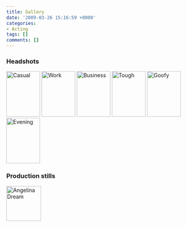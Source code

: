```yaml
---
title: Gallery
date: '2009-03-26 15:16:59 +0000'
categories:
- Acting
tags: []
comments: []
---
```

### Headshots

<img class="" title="Casual" src="/wp-content/images/headshots-tight/89x120/damien_039.jpg" alt="Casual" width="89" height="120" />
<img class="" title="Work" src="/wp-content/images/headshots-tight/89x120/damien_097.jpg" alt="Work" width="89" height="120" />
<img class="" title="Business" src="/wp-content/images/headshots-tight/89x120/damien_148.jpg" alt="Business" width="89" height="120" />
<img class="" title="Tough" src="/wp-content/images/headshots-tight/89x120/damien_175.jpg" alt="Tough" width="89" height="120" />
<img class="" title="Goofy" src="/wp-content/images/headshots-tight/89x120/damien_195.jpg" alt="Goofy" width="89" height="120" />
<img class="" title="Evening" src="/wp-content/images/headshots-tight/89x120/damien_266.jpg" alt="Evening" width="89" height="120" />

### Production stills

<img class="" title="Angelina Dream" src="/wp-content/images/angelinadreams/160x92/onthestand.jpg" alt="Angelina Dream" height="92" />
